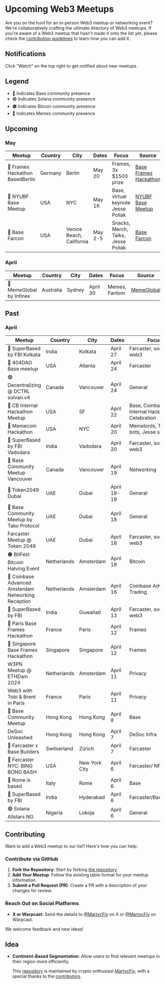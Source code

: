 # Upcoming Web3 Meetups

Are you on the hunt for an in-person Web3 meetup or networking event? We're collaboratively crafting the ultimate directory of Web3 meetups. If you're aware of a Web3 meetup that hasn't made it onto the list yet, please check the [contribution guidelines](#contributing) to learn how you can add it.

## Notifications
Click "Watch" on the top right to get notified about new meetups.

## Legend

- 🔵 Indicates Base community presence
- 🟣 Indicates Solana community presence
- 🟠 Indicates Bitcoin community presence
- 🐶 Indicates Memes community presence

## Upcoming
### May 
| Meetup                          | Country | City                     | Dates   | Focus                              | Source                                                        |
|---------------------------------|---------|--------------------------|---------|------------------------------------|---------------------------------------------------------------|
| 🔵 Frames Hackathon BasedBerlin | Germany | Berlin                   | May 20   | Frames, 3x $1500 prize             | [Base Frames Hackathon](https://lu.ma/BasedBerlin24) |
| 🔵 NYUBF Base Meetup            | USA     | NYC                      | May 16  | Base, virtual keynote Jesse Pollak | [NYUBF Base Meetup](https://lu.ma/nycbasemeetup)              |
| 🔵 Base Farcon                  | USA     | Venice Beach, California | May 2-5 | Snacks, Merch, Talks, Jesse Pollak | [Base Farcon](https://warpcast.com/base/0x8dd1b660)           |


### April 
| Meetup                        | Country   | City    | Dates    | Focus                   | Source                                       |
|-------------------------------|-----------|---------|----------|-------------------------|----------------------------------------------|
| 🐶 MemeGlobal by Infinex      | Australia | Sydney  | April 30  | Memes, Fantom           | [MemeGlobal](https://lu.ma/memeglobalsydney) |



## Past
### April 
| Meetup                       | Country     | City          | Dates   | Focus                 | Source                                                                         |
|------------------------------|-------------|---------------|---------|-----------------------|--------------------------------------------------------------------------------|
| 🔵 SuperBased by FBI  Kolkata | India     | Kolkata | April 27 | Farcaster, social, web3 | [SuperBased Kolkata](https://lu.ma/8nxxuu7k) |
| 🔵 404DAO Base meetup               | USA         | Atlanta   | April 24 | Farcaster                                      | [404DAO Meetup](https://lu.ma/m27ue61u)         |
| 🟣 Decentralizing @ DCTRL solvan.v4 | Canada      | Vancouver | April 24 | General                                        | [DCTRL](https://lu.ma/n77xud18)                 |
| 🔵 CB Internal Hackathon Meetup     | USA         | SF         | April 22 | Base, Coinbase, Internal Hackathon Celebration | [CB Internal Hackathon](https://twitter.com/jessepollak/status/1782090563157897615) |
| 🔵 Memecoin Hackathon                     | USA         | NYC       | April 20    | Memelords, Telegram bots, Jesse speaking | [Memecoin Hackathon](https://lu.ma/var4q85z)                                            |
| 🔵 SuperBased by FBI Vadodara             |  India   | Vadodara     | April 20    | Farcaster, social, web3                  | [SuperBased Vadodara](https://lu.ma/tmst2es0)                                      |
| 🔵 Base Community Meetup Vancouver        | Canada      | Vancouver     | April 19    | Networking                               | [Base Vancouver](https://lu.ma/basevancouver)                                      |
| 🔵 Token2049 Dubai                        | UAE         | Dubai         | April 18-19 | General                                  | [Token2049](https://www.dubai.token2049.com/)                                      |
| 🔵 Base Community Meetup by Tako Protocol | UAE         | Dubai         | April 18    | General                                  | [Base Taco protocol](https://lu.ma/Base_Dubai)                                     |
| Farcaster Meetup @ Token 2049             | UAE         | Dubai         | April 18    | Farcaster, social, web3                  | [Farcaster Dubai](https://lu.ma/Farcaster_Dubai)                                   |
| 🟠 BitFest Bitcoin Halving Event          | Netherlands | Amsterdam     | April 18    | Bitcoin                                  | [Bitcoin Halving Event](https://bitfest.nl/)                                       |
| 🔵 Coinbase Advanced Amsterdam Networking Reception | Netherlands | Amsterdam     | April 16    | Coinbase Advanced/ Trading | [Coinbase Traders](https://twitter.com/coinbasetraders/status/1775582204434710823) |
| 🔵 SuperBased by FBI                               |  India   |   Guwahati       | April 13    | Farcaster, social, web3    | [SuperBased Guwahati](https://lu.ma/ro2k6f57)                                      |
| 🔵 Paris Base Frames Hackathon                      | France      | Paris         | April 12    | Frames                     | [BasedParis](https://lu.ma/4hdpgqs2)                                               |
| 🔵 Singapore Base Frames Hackathon                  | Singapore            | Singapore     | April 12    | Frames                     | [BasedSingapore](https://lu.ma/z6009042)                                           |
| W3PN Meetup @ ETHDam 2024                           | Netherlands          | Amsterdam     | April 11    | Privacy                    | [W3PN Meetup](https://lu.ma/w3pn-meetup-ams1)                                      |
| Web3 with Tobi & Brent in Paris                     | France               | Paris         | April 11    | Privacy                    | [Web3 with Tobi & Brent](https://lu.ma/l4edj0g6)                                   |
| 🔵 Base Community Meetup                            | Hong Kong            | Hong Kong     | April 8 | Base                       | [Base Community Meetup](https://lu.ma/Base_HK)                                     |
| DeSoc Unleashed              | Hong Kong   | Hong Kong     | April 7 | DeSoc Infra           | [DeSoc Unleashed](https://twitter.com/TakoProtocol/status/1775823728284484049) |
| 🔵 Farcaster x Base Builders | Switserland | Zürich        | April 7 | Farcaster             | [Farcaster x Base Builders](https://lu.ma/bvaszyxc)                            |
| 🔵 Farcaster NYC: BING BONG BASH  | USA         | New York City | April 6 | Farcaster/ NFT        | [Farcaster NYC: BING BONG BASH](https://events.xyz/4c52d89e)                   |
| 🔵 Rome is based             |   Italy      |  Rome        | April 6 | Base                  | [Rome is based](https://lu.ma/urbe-hacker-house-base)                          |
| 🔵 SuperBased by FBI         | India       | Hyderabad     | April 6 | Farcaster/Base/Social | [SuperBased by FBI](https://lu.ma/fbi-hyd)                                     |
| 🟣 Solana Allstars NG        | Nigeria       | Lokoja        | April 6 | General               | [Solana Allstars NG ](https://lu.ma/5nxtsw3b)                                     |




## Contributing

Want to add a Web3 meetup to our list? Here's how you can help:

### Contribute via GitHub

1. **Fork the Repository**: Start by forking [the repository](https://github.com/martijncvv/web3-meetups).
2. **Add Your Meetup**: Follow the existing table format for your meetup information.
3. **Submit a Pull Request (PR)**: Create a PR with a description of your changes for review.

### Reach Out on Social Platforms

- **X or Warpcast**: Send the details to [@MartycFly](https://twitter.com/Marty_cFly) on X or [@MartycFly](https://warpcast.com/martycfly) on Warpcast.


We welcome feedback and new ideas!


## Idea
- **Continent-Based Segmentation**: Allow users to find relevant meetups in their region more efficiently.



  This [repository](https://github.com/Martijncvv/Web3-meetups) is maintained by crypto enthusiast [MartycFly](https://github.com/Martijncvv/), with a special thanks to the [contributors](https://github.com/Martijncvv/Web3-meetups/graphs/contributors).

